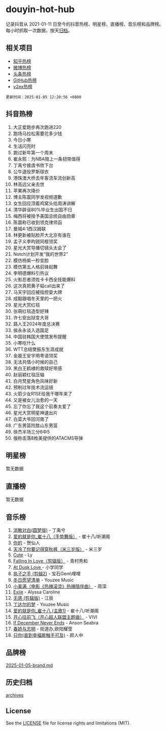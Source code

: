 # douyin-hot-hub

记录抖音从 2021-01-11 日至今的抖音热榜、明星榜、直播榜、音乐榜和品牌榜。每小时抓取一次数据，按天[归档](archives)。

## 相关项目

- [知乎热榜](https://github.com/lonnyzhang423/zhihu-hot-hub)
- [微博热榜](https://github.com/lonnyzhang423/weibo-hot-hub)
- [头条热榜](https://github.com/lonnyzhang423/toutiao-hot-hub)
- [GitHub热榜](https://github.com/lonnyzhang423/github-hot-hub)
- [v2ex热榜](https://github.com/lonnyzhang423/v2ex-hot-hub)


`更新时间：2025-01-05 12:20:56 +0800`

## 抖音热榜

1. 大正爱跑步再次跑进220
1. 跑场马拉松需要花多少钱
1. 今日小寒
1. 生活闪亮时
1. 跑过新年第一个周末
1. 崔永熙：为NBA赔上一条韧带值得
1. 丁禹兮接虞书欣下台
1. 公牛退役罗斯球衣
1. 港珠澳大桥去年客流车流创新高
1. 林高远父亲去世
1. 苹果再次降价
1. 博主陈震同学发视频道歉
1. 女生回应顶着鸡窝头给周涛讲解
1. 清华辟谣80%毕业生出国不归
1. 梅西将被授予美国总统自由勋章
1. 陈震称已收到领克律师函
1. 曼城4:1西汉姆联
1. 林更新被贴脸开大北京有谁在
1. 孟子义李昀锐同框领奖
1. 星光大赏导播切镜头太会了
1. Notch计划开发“我的世界2”
1. 模仿杨紫一秒变脸
1. 模仿第五人格前锋起舞
1. 李明德爆料引热议
1. 火影忍者须佐卡卡西全技能爆料
1. 这次真把黄子韬call出来了
1. 马天宇回应被指控耍大牌
1. 成毅跟唱冬天里的一把火
1. 星光大赏红毯
1. 张萌红毯造型好辣
1. 许七安出狱变大哥
1. 路人王2024年度总决赛
1. 侯永永谈入选国足
1. 中国驻韩国大使馆发布提醒
1. 小寒吃什么
1. WTT总结樊振东生涯成就
1. 金晨王安宇用粤语领奖
1. 无法共情小时候的自己
1. 黑白王鹤棣的救赎好带感
1. 赵丽颖红毯压轴
1. 白月梵星角色风味好新
1. 预制过年技术流运镜
1. 火箭少女R1SE给我干哪年来了
1. 又是被女儿治愈的一天
1. 忘了你忘了我这个前奏太爱了
1. 星光大赏明星神速出片
1. 白菜大爷回河南了
1. 广东男篮险胜山东男篮
1. 徐杰半场三分6中5
1. 俄称击落8枚美提供的ATACMS导弹

## 明星榜

暂无数据

## 直播榜

暂无数据

## 音乐榜

1. [消散对白(圆梦版)](https://sf5-hl-cdn-tos.douyinstatic.com/obj/tos-cn-ve-2774/og4jB5I5IizzoZVAAAzWgBMAsMDWoArfwBOiFs) - 丁禹兮
1. [爱的就是你_崔十八（手势舞版）](https://sf5-hl-cdn-tos.douyinstatic.com/obj/tos-cn-ve-2774/oApB2AigNyB4sTw7JhBOikMAf0oDJzMWBuIrgm) - 崔十八/听潮阁
1. [你的](https://sf5-hl-cdn-tos.douyinstatic.com/obj/tos-cn-ve-2774/oYuIeKf42jB7sEV6B2upMdpYAgfrQWj0FeRegh) - 贺仙人
1. [天冷了你要记得穿秋裤（米三岁版）](https://sf5-hl-cdn-tos.douyinstatic.com/obj/tos-cn-ve-2774/oQlIwVIDWiZ6BQilAorS7MA0AgCkQDvcZAdm1) - 米三岁
1. [Cute](https://sf5-hl-cdn-tos.douyinstatic.com/obj/tos-cn-ve-2774/o4IbIzHWKAAB4wsS5qMBRiiAlEBGTpQRNfFvuo) - Ly
1. [Falling In Love（剪辑版）](https://sf5-hl-cdn-tos.douyinstatic.com/obj/tos-cn-ve-2774/o8ajpA8zzgBPahbBIO8AcKGBLJezFCRd1wfP9f) - 青村秀和
1. [ At Dusk  Love ](https://sf5-hl-cdn-tos.douyinstatic.com/obj/tos-cn-ve-2774/o8CrpCf5CaYgI4ZrtQgMQAFEfuGqNnRSDQAPBc) - 小学同学
1. [执子之手 (剪辑2)](https://sf5-hl-cdn-tos.douyinstatic.com/obj/tos-cn-ve-2774/oUoZLQjCc31XzqsBnBQUNgeKtYPBcgbFDwtfcu) - 宝石Gem\哩哩
1. [冬日愿望清单](https://sf5-hl-cdn-tos.douyinstatic.com/obj/tos-cn-ve-2774/oIIgUOeamCFCVAzxN6MFRLIBlLGpUqQxeeHrLE) - Youzee Music
1. [小美满（电影《热辣滚烫》热辣陪伴曲）](https://sf5-hl-cdn-tos.douyinstatic.com/obj/tos-cn-ve-2774/o0GAn2lSgfZIDUgtevCGDQYnFg4CwnrBaxbTZL) - 周深
1. [Exile](https://sf5-hl-cdn-tos.douyinstatic.com/obj/tos-cn-ve-2774/oYj4gAQTknKE3WW0Je8KGmQ7z1cA4FefwtbufD) - Alyssa Caroline
1. [无感 (剪辑版)](https://sf5-hl-cdn-tos.douyinstatic.com/obj/tos-cn-ve-2774/o0eIsUzJBDlQaQFC5OFlgbMEZC1TFYBftOBn6p) - 江辰
1. [丁达尔的梦](https://sf5-hl-cdn-tos.douyinstatic.com/obj/tos-cn-ve-2774/oMU3WirUZBVQkAC9ccG5P2IQirziZM2RTInUY) - Youzee Music
1. [爱的就是你_崔十八 (主歌1)](https://sf5-hl-cdn-tos.douyinstatic.com/obj/tos-cn-ve-2774/oI5BO5DhFZ6UTcNCnZaOCBLtZ7WIMQGfgnXf5E) - 崔十八/听潮阁
1. [开心往前飞（开心超人联盟主题曲）](https://sf5-hl-cdn-tos.douyinstatic.com/obj/tos-cn-ve-2774/9d8fb7c82cf1421fb93a9fe925275e0a) - VIVI
1. [If December Never Ends](https://sf5-hl-cdn-tos.douyinstatic.com/obj/tos-cn-ve-2774/oY1IQMoTgCFIBg8RZifyqlBBt1UFgitTYmxeOS) - Anson Seabra
1. [春娇与志明](https://sf5-hl-cdn-tos.douyinstatic.com/obj/tos-cn-ve-2774/e530d8fceb7044b39707d7f9ff54add1) - 街道办,欧阳耀莹
1. [只你(直到幸福能触手可及)](https://sf5-hl-cdn-tos.douyinstatic.com/obj/tos-cn-ve-2774/o0lBkRDzFTeaVSUz3ZZSCBVtZ5DIMQGfgmEAuE) - 颜人中

## 品牌榜

[2025-01-05-brand.md](archives/2025-01-05-brand.md)

## 历史归档

[archives](archives)

## License

See the [LICENSE](LICENSE) file for license rights and limitations (MIT).
